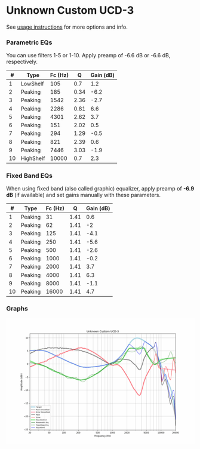 # Unknown Custom UCD-3
See [usage instructions](https://github.com/jaakkopasanen/AutoEq#usage) for more options and info.

### Parametric EQs
You can use filters 1-5 or 1-10. Apply preamp of -6.6 dB or -6.6 dB, respectively.

|   # | Type      |   Fc (Hz) |    Q |   Gain (dB) |
|-----|-----------|-----------|------|-------------|
|   1 | LowShelf  |       105 | 0.7  |         1.2 |
|   2 | Peaking   |       185 | 0.34 |        -6.2 |
|   3 | Peaking   |      1542 | 2.36 |        -2.7 |
|   4 | Peaking   |      2286 | 0.81 |         6.6 |
|   5 | Peaking   |      4301 | 2.62 |         3.7 |
|   6 | Peaking   |       151 | 2.02 |         0.5 |
|   7 | Peaking   |       294 | 1.29 |        -0.5 |
|   8 | Peaking   |       821 | 2.39 |         0.6 |
|   9 | Peaking   |      7446 | 3.03 |        -1.9 |
|  10 | HighShelf |     10000 | 0.7  |         2.3 |

### Fixed Band EQs
When using fixed band (also called graphic) equalizer, apply preamp of **-6.9 dB** (if available) and set gains manually with these parameters.

|   # | Type    |   Fc (Hz) |    Q |   Gain (dB) |
|-----|---------|-----------|------|-------------|
|   1 | Peaking |        31 | 1.41 |         0.6 |
|   2 | Peaking |        62 | 1.41 |        -2   |
|   3 | Peaking |       125 | 1.41 |        -4.1 |
|   4 | Peaking |       250 | 1.41 |        -5.6 |
|   5 | Peaking |       500 | 1.41 |        -2.6 |
|   6 | Peaking |      1000 | 1.41 |        -0.2 |
|   7 | Peaking |      2000 | 1.41 |         3.7 |
|   8 | Peaking |      4000 | 1.41 |         6.3 |
|   9 | Peaking |      8000 | 1.41 |        -1.1 |
|  10 | Peaking |     16000 | 1.41 |         4.7 |

### Graphs
![](./Unknown%20Custom%20UCD-3.png)
